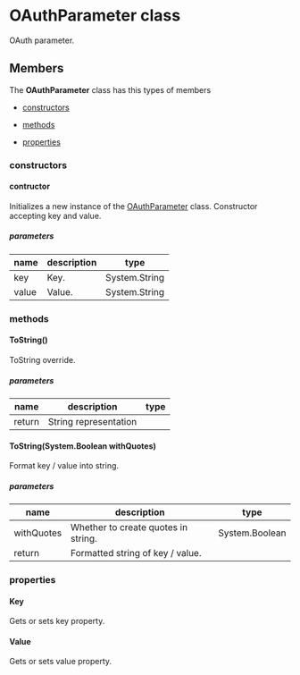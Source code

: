 
# OAuthParameter class

OAuth parameter.

## Members

The **OAuthParameter** class has this types of members

* [constructors](#constructors)

* [methods](#methods)

* [properties](#properties)

### constructors

#### contructor

Initializes a new instance of the [OAuthParameter](Microsoft_Toolkit_Uwp_Services_OAuth_OAuthParameter.md) class.            Constructor accepting key and value.

##### parameters



| name | description | type || --- | --- | --- || key | Key. | System.String || value | Value. | System.String |
### methods

#### ToString()

ToString override.

##### parameters



| name | description | type || --- | --- | --- || return |String representation |
#### ToString(System.Boolean withQuotes)

Format key / value into string.

##### parameters



| name | description | type || --- | --- | --- || withQuotes | Whether to create quotes in string. | System.Boolean || return |Formatted string of key / value. |
### properties

#### Key

Gets or sets key property.

#### Value

Gets or sets value property.
